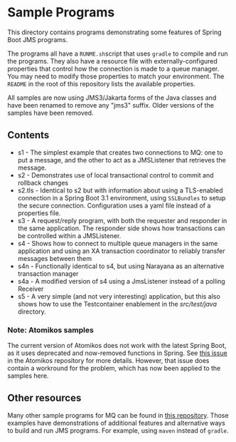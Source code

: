 # Sample Programs
This directory contains programs demonstrating some features of Spring Boot JMS programs.

The programs all have a `RUNME.sh`script that uses `gradle` to compile and run the programs. They also have a resource
file with externally-configured properties that control how the connection is made to a queue manager. You may need to
modify those properties to match your environment. The `README` in the root of this repository lists the available
properties.

All samples are now using JMS3/Jakarta forms of the Java classes and have been renamed to remove any "jms3" suffix.
Older versions of the samples have been removed.


## Contents
* s1 - The simplest example that creates two connections to MQ: one to put a message, and the other to act as a
  JMSListener that retrieves the message.
* s2 - Demonstrates use of local transactional control to commit and rollback changes
* s2.tls - Identical to s2 but with information about using a TLS-enabled connection in a Spring Boot 3.1 environment,
  using `SSLBundles` to setup the secure connection. Configuration uses a yaml file instead of a properties file.
* s3 - A request/reply program, with both the requester and responder in the same application. The responder side shows
  how transactions can be controlled within a JMSListener.
* s4 - Shows how to connect to multiple queue managers in the same application and using an XA transaction coordinator
  to reliably transfer messages between them
* s4n - Functionally identical to s4, but using Narayana as an alternative transaction manager
* s4a - A modified version of s4 using a JmsListener instead of a polling Receiver
* s5 - A very simple (and not very interesting) application, but this also shows how to use the Testcontainer enablement
  in the _src/test/java_ directory.

### Note: Atomikos samples
The current version of Atomikos does not work with the latest Spring Boot, as it uses deprecated and now-removed
functions in Spring. See [this issue](https://github.com/atomikos/transactions-essentials/issues/234) in the Atomikos
repository for more details. However, that issue does contain a workround for the problem, which has now been applied to
the samples here.

## Other resources
Many other sample programs for MQ can be found in [this repository](https://github.com/ibm-messaging/mq-dev-patterns).
Those examples have demonstrations of additional features and alternative ways to build and run JMS programs. For
example, using `maven` instead of `gradle`.
